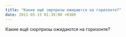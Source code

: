 ```yaml
---
title: "Какие ещё сюрпризы ожидаются на горизонте?"
date: 2011-05-15 01:39:00 +0300
---
```


Какие ещё сюрпризы ожидаются на горизонте?

